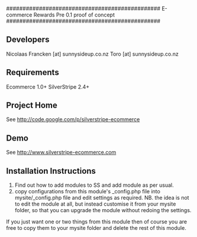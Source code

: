 ###############################################
E-commerce Rewards
Pre 0.1 proof of concept
###############################################

Developers
-----------------------------------------------
Nicolaas Francken [at] sunnysideup.co.nz
Toro [at] sunnysideup.co.nz

Requirements
-----------------------------------------------
Ecommerce 1.0+ 
SilverStripe 2.4+

Project Home
-----------------------------------------------
See http://code.google.com/p/silverstripe-ecommerce

Demo
-----------------------------------------------
See http://www.silverstripe-ecommerce.com

Installation Instructions
-----------------------------------------------
1. Find out how to add modules to SS and add module as per usual.
2. copy configurations from this module's _config.php file
into mysite/_config.php file and edit settings as required.
NB. the idea is not to edit the module at all, but instead customise
it from your mysite folder, so that you can upgrade the module without redoing the settings.

If you just want one or two things from this module
then of course you are free to copy them to your
mysite folder and delete the rest of this module.

